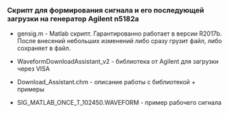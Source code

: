 ### Скрипт для формирования сигнала и его последующей загрузки на генератор  Agilent n5182a

- gensig.m - Matlab скрипт. Гарантированно работает в версии R2017b. После внесений небольших изменений либо сразу грузит файл, либо сохраняет в файл.

- WaveformDownloadAssistant_v2 - библиотека от Agilent для загрузки через VISA

- Download_Assistant.chm - описание работы с библиотекой + примеры

- SIG_MATLAB_ONCE_T_102450.WAVEFORM - пример рабочего сигнала



